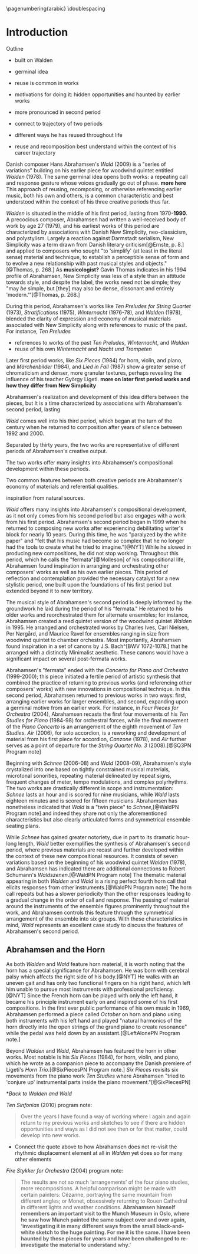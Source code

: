 \pagenumbering{arabic}
\doublespacing

# Introduction

Outline
- built on Walden
- germinal idea
- reuse is common in works
- motivations for doing it: hidden opportunities and haunted by earlier works
- more pronounced in second period
- connect to trajectory of two periods
- different ways he has reused throughout life

- reuse and recomposition best understand within the context of his career trajectory

Danish composer Hans Abrahamsen's *Wald* (2009) is a "series of variations" building on his earlier piece for woodwind quintet entitled *Walden* (1978). The same germinal idea opens both works: a repeating call and response gesture whose voices gradually go out of phase. **more here** This approach of reusing, recomposing, or otherwise referencing earlier music, both his own and others, is a common characteristic and best understood within the context of his three creative periods thus far.

*Walden* is situated in the middle of his first period, lasting from 1970-**1990**. A precocious composer, Abrahamsen had written a well-received body of work by age 27 (1979), and his earliest works of this period are characterized by associations with Danish New Simplicity, neo-classicism, and polystylism. Largely a reaction against Darmstadt serialism, New Simplicity was a term drawn from Danish literary criticism[@Ernste, p. 8.] and applied to composers who sought "to 'simplify' (at least in the literal sense) material and technique, to establish a perceptible sense of form and to evolve a new relationship with past musical styles and objects."[@Thomas, p. 268.] As **musicologist?** Gavin Thomas indicates in his 1994 profile of Abrahamsen, New Simplicity was less of a style than an attitude towards style, and despite the label, the works need not be simple; they "may *be* simple, but [they] may also be dense, dissonant and entirely 'modern.'"[@Thomas, p. 268.]

During this period, Abrahamsen's works like *Ten Preludes for String Quartet* (1973), *Stratifications* (1975), *Winternacht* (1976-78), and *Walden* (1978), blended the clarity of expression and economy of musical materials associated with New Simplicity along with references to music of the past. For instance, *Ten Preludes*

- references to works of the past *Ten Preludes*, *Winternacht*, and *Walden*
- reuse of his own *Winternacht* and *Nacht und Trompeten*

Later first period works, like *Six Pieces* (1984) for horn, violin, and piano, and *Märchenbilder* (1984), and *Lied in Fall* (1987) show a greater sense of chromaticism and denser, more granular textures, perhaps revealing the influence of his teacher György Ligeti. **more on later first period works and how they differ from New Simplicity**

<!-- "New Simplicity is not a style, but an attitude towards style, and its subject matter is defined not by its simplicity (it may *be* simple, but it may also be dense, dissonant and entirely 'modern'), but by its *distance*. It's an aesthetic which has a tendency to take whatever is familiar and to hand and turn it on its head."[@Thomas, p. 268.] -->

Abrahamsen's realization and development of this idea differs between the pieces, but   It is a time characterized by associations with  Abrahamsen's second period, lasting  

*Wald* comes well into his third period, which began at the turn of the century when he returned to composition after years of silence between 1992 and 2000.

Separated by thirty years, the two works are representative of different periods of Abrahamsen's creative output.

The two works offer many insights into Abrahamsen's compositional development within these periods.

Two common features between both creative periods are Abrahamsen's economy of materials and referential qualities.

<!-- a time characterized by the arrival at a personal and mature voice stemming from a  -->

<!-- innovations in rhythm, referential qualities, and renewed energy, -->

<!-- from the end of his ... "New Simplicity" and  first period before a transition to ...., lasting from the 1970s until the 1990s. *Wald* comes after nearly a decade .... from the **descriptors** second period, beginning near the turn of the century after almost a decade of silence.  -->

inspiration from natural sources.

*Wald* offers many insights into Abrahamsen's compositional development, as it not only comes from his second period but also engages with a work from his first period. Abrahamsen's second period began in 1999 when he returned to composing new works after experiencing debilitating writer's block for nearly 10 years. During this time, he was "paralyzed by the white paper" and "felt that his music had become so complex that he no longer had the tools to create what he tried to imagine."[@NYT] While he slowed in producing new compositions, he did not stop working. Throughout this period, which he calls the "fermata"[@Molleson] of his compositional life, Abrahamsen found inspiration in arranging and orchestrating other composers' works as well as his own earlier pieces. This period of reflection and contemplation provided the necessary catalyst for a new stylistic period, one built upon the foundations of his first period but extended beyond it to new territory.

The musical style of Abrahamsen's second period is deeply informed by the groundwork he laid during the period of his "fermata." He returned to his older works and reorchestrated them for alternate ensembles; for instance, Abrahamsen created a reed quintet version of the woodwind quintet *Walden* in 1995. He arranged and orchestrated works by Charles Ives, Carl Nielsen, Per Nørgård, and Maurice Ravel for ensembles ranging in size from woodwind quintet to chamber orchestra. Most importantly, Abrahamsen found inspiration in a set of canons by J.S. Bach^[BWV 1072-1078.] that he arranged with a distinctly Minimalist aesthetic. These canons would have a significant impact on several post-fermata works.

Abrahamsen's "fermata" ended with the *Concerto for Piano and Orchestra* (1999-2000); this piece initiated a fertile period of artistic synthesis that combined the practice of returning to previous works (and referencing other composers' works) with new innovations in compositional technique. In this second period, Abrahamsen returned to previous works in two ways: first, arranging earlier works for larger ensembles, and second, expanding upon a germinal motive from an earlier work. For instance, in *Four Pieces for Orchestra* (2004), Abrahamsen recasts the first four movements of his *Ten Studies for Piano* (1984-98) for orchestral forces, while the final movement of the *Piano Concerto* is an arrangement of the eighth movement of *Ten Studies*. *Air* (2006), for solo accordion, is a reworking and development of material from his first piece for accordion, *Canzone* (1978), and *Air* further serves as a point of departure for the *String Quartet No. 3* (2008).[@SQ3PN Program note]

Beginning with *Schnee* (2006-08) and *Wald* (2008-09), Abrahamsen's style crystalized into one based on tightly constrained musical materials, microtonal sonorities, repeating material delineated by repeat signs, frequent changes of meter, tempo modulations, and complex polyrhythms. The two works are drastically different in scope and instrumentation: *Schnee* lasts an hour and is scored for nine musicians, while *Wald* lasts eighteen minutes and is scored for fifteen musicians. Abrahamsen has nonetheless indicated that *Wald* is a "twin piece" to *Schnee*,[@WaldPN Program note] and indeed they share not only the aforementioned characteristics but also clearly articulated forms and symmetrical ensemble seating plans.

While *Schnee* has gained greater notoriety, due in part to its dramatic hour-long length, *Wald* better exemplifies the synthesis of Abrahamsen's second period, where previous materials are recast and further developed within the context of these new compositional resources. It consists of seven variations based on the beginning of his woodwind quintet *Walden* (1978), and Abrahamsen has indicated there are additional connections to Robert Schumann's *Waldszenen*.[@WaldPN Program note] The thematic material appearing in both *Walden* and *Wald* is a rising perfect fourth horn call that elicits responses from other instruments.[@WaldPN Program note] The horn call repeats but has a slower periodicity than the other responses leading to a gradual change in the order of call and response. The passing of material around the instruments of the ensemble figures prominently throughout the work, and Abrahamsen controls this feature through the symmetrical arrangement of the ensemble into six groups. With these characteristics in mind, *Wald* represents an excellent case study to discuss the features of Abrahamsen's second period.

## Abrahamsen and the Horn

As both *Walden* and *Wald* feature horn material, it is worth noting that the horn has a special significance for Abrahamsen. He was born with cerebral palsy which affects the right side of his body.[@NYT] He walks with an uneven gait and has only two functional fingers on his right hand, which left him unable to pursue most instruments with professional proficiency.[@NYT] Since the French horn can be played with only the left hand, it became his principle instrument early on and inspired some of his first compositions. In the first ever public performance of his own music in 1969, Abrahamsen performed a piece called *October* on horn and piano using both instruments with his left hand and played "natural harmonics of the horn directly into the open strings of the grand piano to create resonance" while the pedal was held down by an assistant.[@LeftAlonePN Program note.]

Beyond *Walden* and *Wald*, Abrahamsen has featured the horn in other works. Most notable is his *Six Pieces* (1984), for horn, violin, and piano, which he wrote as a companion piece to accompany the Danish premiere of Ligeti's *Horn Trio*.[@SixPiecesPN Program note.] *Six Pieces* revisits six movements from the piano work *Ten Studies* where Abrahamsen "tried to 'conjure up' instrumental parts inside the piano movement."[@SixPiecesPN]

**Back to *Walden* and *Wald**

*Ten Sinfonias* (2010) program note:

> Over the years I have found a way of working where I again and again return to my previous works and sketches to see if there are hidden opportunities and ways as I did not see then or for that matter, could develop into new works.

- Connect the quote above to how Abrahamsen does not re-visit the rhythmic displacement element at all in *Walden* yet does so for many other elements

<!--
Discussion of *Walden* should emp processes/materials that do get re-interpreted over the course of the piece
Then the transition to *Wald* focuses on how he dramatically explodes this previously "unexplored" idea
-->

*Fire Stykker for Orchestra* (2004) program note:

> The results are not so much ‘arrangements’ of the four piano studies, more recompositions. A helpful comparison might be made with certain painters: Cézanne, portraying the same mountain from different angles; or Monet, obsessively returning to Rouen Cathedral in different lights and weather conditions. **Abrahamsen himself remembers an important visit to the Munch Museum in Oslo, where he saw how Munch painted the same subject over and over again, ‘investigating it in many different ways from the small black-and-white sketch to the huge painting. For me it is the same. I have been haunted by these pieces for years and have been challenged to re-investigate the material to understand why.’**
